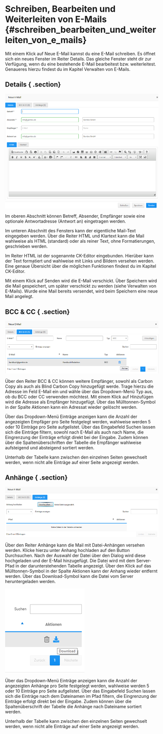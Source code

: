 # Schreiben, Bearbeiten und Weiterleiten von E-Mails {#schreiben_bearbeiten_und_weiterleiten_von_e_mails}

Mit einem Klick auf Neue E-Mail kannst du eine E-Mail schreiben. Es öffnet sich ein neues Fenster im Reiter Details. Das gleiche Fenster steht dir zur Verfügung, wenn du eine bestehende E-Mail bearbeitest bzw. weiterleitest. Genaueres hierzu findest du im Kapitel Verwalten von E-Mails.

## Details { .section}

![](Bilder/Abb171_FensterNeueEMail.png "Fenster Neue E-Mail")

Im oberen Abschnitt können Betreff, Absender, Empfänger sowie eine optionale Antwortadresse \(Antwort an\) eingetragen werden.

Im unteren Abschnitt des Fensters kann der eigentliche Mail-Text eingegeben werden. Über die Reiter HTML und Klartext kann die Mail wahlweise als HTML \(standard\) oder als reiner Text, ohne Formatierungen, geschrieben werden.

Im Reiter HTML ist der sogenannte CK-Editor eingebunden. Hierüber kann der Text formatiert und wahlweise mit Links und Bildern versehen werden. Eine genaue Übersicht über die möglichen Funktionen findest du im Kapitel CK-Editor.

Mit einem Klick auf Senden wird die E-Mail verschickt. Über Speichern wird die Mail gespeichert, um später verschickt zu werden \(siehe Verwalten von E-Mails\). Wurde eine Mail bereits versendet, wird beim Speichern eine neue Mail angelegt.

## BCC & CC { .section}

![](Bilder/Abb172_BCCUNDCC.png "BCC & CC")

Über den Reiter BCC & CC können weitere Empfänger, sowohl als Carbon Copy als auch als Blind Carbon Copy hinzugefügt werde. Trage hierzu die Adresse im Feld E-Mail ein und wähle über das Dropdown-Menü Typ aus, ob du BCC oder CC verwenden möchtest. Mit einem Klick auf Hinzufügen wird die Adresse als Empfänger hinzugefügt. Über das Mülltonnen-Symbol in der Spalte Aktionen kann ein Adressat wieder gelöscht werden.

Über das Dropdown-Menü Einträge anzeigen kann die Anzahl der angezeigten Empfäger pro Seite festgelegt werden, wahlweise werden 5 oder 10 Einträge pro Seite aufgelistet. Über das Eingabefeld Suchen lassen sich die Einträge filtern, sowohl nach E-Mail als auch nach Name, die Eingrenzung der Einträge erfolgt direkt bei der Eingabe. Zudem können über die Spaltenüberschriften der Tabelle die Empfänger wahlweise aufsteigend und absteigend sortiert werden.

Unterhalb der Tabelle kann zwischen den einzelnen Seiten gewechselt werden, wenn nicht alle Einträge auf einer Seite angezeigt werden.

## Anhänge { .section}

![](Bilder/Abb173_Anhaenge.png "Anhänge")

Über den Reiter Anhänge kann die Mail mit Datei-Anhängen versehen werden. Klicke hierzu unter Anhang hochladen auf den Button Durchsuchen. Nach der Auswahl der Datei über den Dialog wird diese hochgeladen und der E-Mail hinzugefügt. Die Datei wird mit dem Server-Pfad in der darunterstehenden Tabelle angezeigt. Über den Klick auf das Mülltonnen-Symbol in der Spalte Aktionen kann der Anhang wieder entfernt werden. Über das Download-Symbol kann die Datei vom Server heruntergeladen werden.

![](Bilder/AnhaengeDownload.png "Download-Symbol im Tab Anhänge")

Über das Dropdown-Menü Einträge anzeigen kann die Anzahl der angezeigten Anhänge pro Seite festgelegt werden, wahlweise werden 5 oder 10 Einträge pro Seite aufgelistet. Über das Eingabefeld Suchen lassen sich die Einträge nach dem Dateinamen im Pfad filtern, die Eingrenzung der Einträge erfolgt direkt bei der Eingabe. Zudem können über die Spaltenüberschrift der Tabelle die Anhänge nach Dateiname sortiert werden.

Unterhalb der Tabelle kann zwischen den einzelnen Seiten gewechselt werden, wenn nicht alle Einträge auf einer Seite angezeigt werden.



